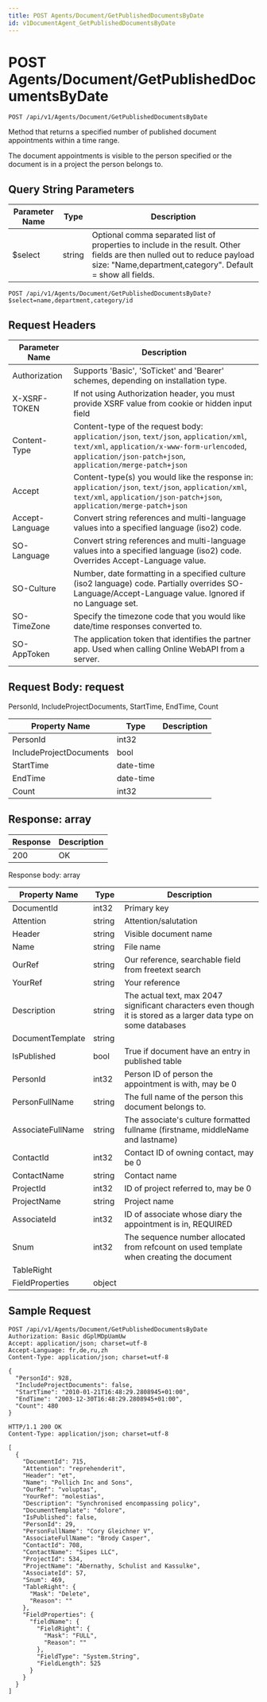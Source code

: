 ```yaml
---
title: POST Agents/Document/GetPublishedDocumentsByDate
id: v1DocumentAgent_GetPublishedDocumentsByDate
---
```


# POST Agents/Document/GetPublishedDocumentsByDate

```http
POST /api/v1/Agents/Document/GetPublishedDocumentsByDate
```

Method that returns a specified number of published document appointments within a time range.

The document appointments is visible to the person specified or the document is in a project the person belongs to.





## Query String Parameters

| Parameter Name | Type |  Description |
|----------------|------|--------------|
| $select | string |  Optional comma separated list of properties to include in the result. Other fields are then nulled out to reduce payload size: "Name,department,category". Default = show all fields. |

```http
POST /api/v1/Agents/Document/GetPublishedDocumentsByDate?$select=name,department,category/id
```


## Request Headers

| Parameter Name | Description |
|----------------|-------------|
| Authorization  | Supports 'Basic', 'SoTicket' and 'Bearer' schemes, depending on installation type. |
| X-XSRF-TOKEN   | If not using Authorization header, you must provide XSRF value from cookie or hidden input field |
| Content-Type | Content-type of the request body: `application/json`, `text/json`, `application/xml`, `text/xml`, `application/x-www-form-urlencoded`, `application/json-patch+json`, `application/merge-patch+json` |
| Accept         | Content-type(s) you would like the response in: `application/json`, `text/json`, `application/xml`, `text/xml`, `application/json-patch+json`, `application/merge-patch+json` |
| Accept-Language | Convert string references and multi-language values into a specified language (iso2) code. |
| SO-Language | Convert string references and multi-language values into a specified language (iso2) code. Overrides Accept-Language value. |
| SO-Culture | Number, date formatting in a specified culture (iso2 language) code. Partially overrides SO-Language/Accept-Language value. Ignored if no Language set. |
| SO-TimeZone | Specify the timezone code that you would like date/time responses converted to. |
| SO-AppToken | The application token that identifies the partner app. Used when calling Online WebAPI from a server. |

## Request Body: request  

PersonId, IncludeProjectDocuments, StartTime, EndTime, Count 

| Property Name | Type |  Description |
|----------------|------|--------------|
| PersonId | int32 |  |
| IncludeProjectDocuments | bool |  |
| StartTime | date-time |  |
| EndTime | date-time |  |
| Count | int32 |  |


## Response: array



| Response | Description |
|----------------|-------------|
| 200 | OK |

Response body: array

| Property Name | Type |  Description |
|----------------|------|--------------|
| DocumentId | int32 | Primary key |
| Attention | string | Attention/salutation |
| Header | string | Visible document name |
| Name | string | File name |
| OurRef | string | Our reference, searchable field from freetext search |
| YourRef | string | Your reference |
| Description | string | The actual text, max 2047 significant characters even though it is stored as a larger data type on some databases |
| DocumentTemplate | string |  |
| IsPublished | bool | True if document have an entry in published table |
| PersonId | int32 | Person ID of person the appointment is with, may be 0 |
| PersonFullName | string | The full name of the person this document belongs to. |
| AssociateFullName | string | The associate's culture formatted fullname (firstname, middleName and lastname) |
| ContactId | int32 | Contact ID of owning contact, may be 0 |
| ContactName | string | Contact name |
| ProjectId | int32 | ID of project referred to, may be 0 |
| ProjectName | string | Project name |
| AssociateId | int32 | ID of associate whose diary the appointment is in, REQUIRED |
| Snum | int32 | The sequence number allocated from refcount on used template when creating the document |
| TableRight |  |  |
| FieldProperties | object |  |

## Sample Request

```http!
POST /api/v1/Agents/Document/GetPublishedDocumentsByDate
Authorization: Basic dGplMDpUamUw
Accept: application/json; charset=utf-8
Accept-Language: fr,de,ru,zh
Content-Type: application/json; charset=utf-8

{
  "PersonId": 928,
  "IncludeProjectDocuments": false,
  "StartTime": "2010-01-21T16:48:29.2808945+01:00",
  "EndTime": "2003-12-30T16:48:29.2808945+01:00",
  "Count": 480
}
```

```http_
HTTP/1.1 200 OK
Content-Type: application/json; charset=utf-8

[
  {
    "DocumentId": 715,
    "Attention": "reprehenderit",
    "Header": "et",
    "Name": "Pollich Inc and Sons",
    "OurRef": "voluptas",
    "YourRef": "molestias",
    "Description": "Synchronised encompassing policy",
    "DocumentTemplate": "dolore",
    "IsPublished": false,
    "PersonId": 29,
    "PersonFullName": "Cory Gleichner V",
    "AssociateFullName": "Brody Casper",
    "ContactId": 708,
    "ContactName": "Sipes LLC",
    "ProjectId": 534,
    "ProjectName": "Abernathy, Schulist and Kassulke",
    "AssociateId": 57,
    "Snum": 469,
    "TableRight": {
      "Mask": "Delete",
      "Reason": ""
    },
    "FieldProperties": {
      "fieldName": {
        "FieldRight": {
          "Mask": "FULL",
          "Reason": ""
        },
        "FieldType": "System.String",
        "FieldLength": 525
      }
    }
  }
]
```